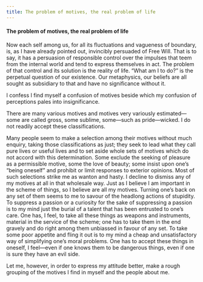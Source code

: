```yaml
---
title: The problem of motives, the real problem of life
---
```

#### The problem of motives, the real problem of life

Now each self among us, for all its fluctuations and vagueness of
boundary, is, as I have already pointed out, invincibly persuaded of
Free Will. That is to say, it has a persuasion of responsible control
over the impulses that teem from the internal world and tend to express
themselves in act. The problem of that control and its solution is the
reality of life. “What am I to do?” is the perpetual question of our
existence. Our metaphysics, our beliefs are all sought as subsidiary to
that and have no significance without it.

I confess I find myself a confusion of motives beside which my confusion
of perceptions pales into insignificance.

There are many various motives and motives very variously estimated—some
are called gross, some sublime, some—such as pride—wicked. I do not
readily accept these classifications.

Many people seem to make a selection among their motives without much
enquiry, taking those classifications as just; they seek to lead what
they call pure lives or useful lives and to set aside whole sets of
motives which do not accord with this determination. Some exclude the
seeking of pleasure as a permissible motive, some the love of beauty;
some insist upon one’s “being oneself” and prohibit or limit responses
to exterior opinions. Most of such selections strike me as wanton and
hasty. I decline to dismiss any of my motives at all in that wholesale
way. Just as I believe I am important in the scheme of things, so I
believe are all my motives. Turning one’s back on any set of them seems
to me to savour of the headlong actions of stupidity. To suppress a
passion or a curiosity for the sake of suppressing a passion is to my
mind just the burial of a talent that has been entrusted to one’s care.
One has, I feel, to take all these things as weapons and instruments,
material in the service of the scheme; one has to take them in the end
gravely and do right among them unbiassed in favour of any set. To take
some poor appetite and fling it out is to my mind a cheap and
unsatisfactory way of simplifying one’s moral problems. One has to
accept these things in oneself, I feel—even if one knows them to be
dangerous things, even if one is sure they have an evil side.

Let me, however, in order to express my attitude better, make a rough
grouping of the motives I find in myself and the people about me.
